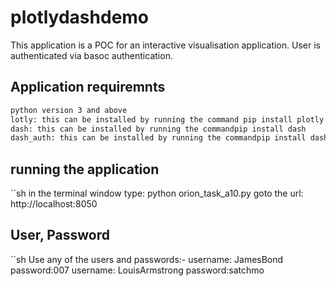 # plotlydashdemo
This application is a POC for an interactive visualisation application. User is authenticated via basoc authentication.

## Application requiremnts
```sh
python version 3 and above
lotly: this can be installed by running the command pip install plotly
dash: this can be installed by running the commandpip install dash
dash_auth: this can be installed by running the commandpip install dash_auth
```
## running the application
``sh
in the terminal window type: python orion_task_a10.py
goto the url: http://localhost:8050


## User, Password
``sh
Use any of the users and passwords:-
username: JamesBond password:007
username: LouisArmstrong password:satchmo

